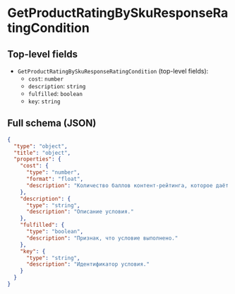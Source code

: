 # GetProductRatingBySkuResponseRatingCondition

## Top-level fields
- `GetProductRatingBySkuResponseRatingCondition` (top-level fields):
  - `cost`: `number`
  - `description`: `string`
  - `fulfilled`: `boolean`
  - `key`: `string`

## Full schema (JSON)
```json
{
  "type": "object",
  "title": "object",
  "properties": {
    "cost": {
      "type": "number",
      "format": "float",
      "description": "Количество баллов контент-рейтинга, которое даёт выполнение условия."
    },
    "description": {
      "type": "string",
      "description": "Описание условия."
    },
    "fulfilled": {
      "type": "boolean",
      "description": "Признак, что условие выполнено."
    },
    "key": {
      "type": "string",
      "description": "Идентификатор условия."
    }
  }
}
```
